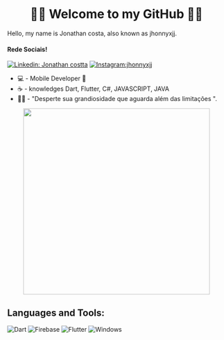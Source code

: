 <h1 align="center">
	🚀📱 Welcome to my GitHub 📱🚀
</h1>

 Hello, my name is Jonathan costa, also known as jhonnyxjj.

#### Rede Sociais!

[![Linkedin: Jonathan costta](https://img.shields.io/badge/-jonathan-blue?style=flat-square&logo=Linkedin&logoColor=white&link=LINK-DO-SEU-LINKEDIN)](https://www.linkedin.com/in/jonathan-martin555/)
[![Instagram:jhonnyxjj](https://img.shields.io/badge/-jhonnyxjj-DF0174?style=flat-square&logo=instagram&logoColor=white&link=LINK-DO-SEU-INSTAGRAM)](https://www.instagram.com/jhonnyxjj/)


- 💻 - Mobile Developer 📱
- ☕ - knowledges Dart, Flutter, C#, JAVASCRIPT, JAVA
- 👨‍💻 - "Desperte sua grandiosidade que aguarda além das limitações ".

<div align="center">
  <a href="https://github.com/jhonnyxjj">
    <img align="center" min-width="450px" max-width="450px" width="430px" src="https://github-readme-stats.vercel.app/api?username=jhonnyxjj&show_icons=true&theme=rose_pine&include_all_commits=true&count_private=false" />
     </a>
</div> 
    

## **Languages and Tools:**  

![Dart](https://img.shields.io/badge/Dart-0175C2?style=for-the-badge&logo=dart&logoColor=white)
![Firebase](https://img.shields.io/badge/Firebase-F29D0C?style=for-the-badge&logo=firebase&logoColor=white)
![Flutter](https://img.shields.io/badge/Flutter-02569B?style=for-the-badge&logo=flutter&logoColor=white)
![Windows](https://img.shields.io/badge/Windows-017AD7?style=for-the-badge&logo=windows&logoColor=white)

<h1>
</h1>


